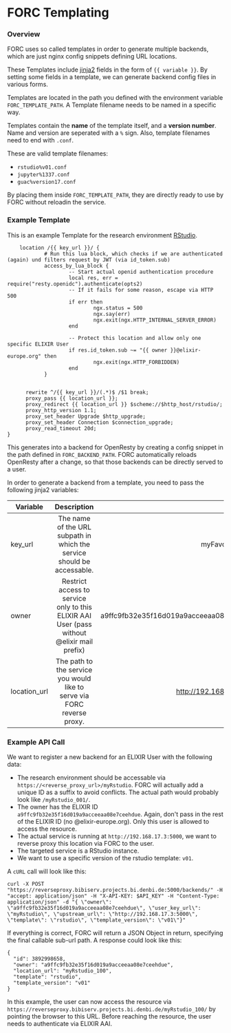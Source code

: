 # FORC Templating

### Overview

FORC uses so called templates in order to generate multiple backends, which are just nginx config snippets defining URL locations.

These Templates include [jinja2](https://jinja.palletsprojects.com/en/2.10.x/) fields in the form of `{{ variable }}`.
By setting some fields in a template, we can generate backend config files in various forms.

Templates are located in the path you defined with the environment variable `FORC_TEMPLATE_PATH`.
A Template filename needs to be named in a specific way.

Templates contain the **name** of the template itself, and a **version number**. Name and version are seperated with a `%` sign.
Also, template filenames need to end with `.conf`.

These are valid template filenames:

* `rstudio%v01.conf`
* `jupyter%1337.conf`
* `guac%version17.conf`

By placing them inside `FORC_TEMPLATE_PATH`, they are directly ready to use by FORC without reloadin the service.

### Example Template

This is an example Template for the research environment [RStudio](https://rstudio.com).

```
    location /{{ key_url }}/ {
            # Run this lua block, which checks if we are authenticated (again) und filters request by JWT (via id_token.sub)
            access_by_lua_block {
                    -- Start actual openid authentication procedure
                    local res, err = require("resty.openidc").authenticate(opts2)
                    -- If it fails for some reason, escape via HTTP 500
                    if err then
                            ngx.status = 500
                            ngx.say(err)
                            ngx.exit(ngx.HTTP_INTERNAL_SERVER_ERROR)
                    end

                    -- Protect this location and allow only one specific ELIXIR User
                    if res.id_token.sub ~= "{{ owner }}@elixir-europe.org" then
                            ngx.exit(ngx.HTTP_FORBIDDEN)
                    end
            }


      rewrite ^/{{ key_url }}/(.*)$ /$1 break;
      proxy_pass {{ location_url }};
      proxy_redirect {{ location_url }} $scheme://$http_host/rstudio/;
      proxy_http_version 1.1;
      proxy_set_header Upgrade $http_upgrade;
      proxy_set_header Connection $connection_upgrade;
      proxy_read_timeout 20d;
}
```

This generates into a backend for OpenResty by creating a config snippet in the path defined in `FORC_BACKEND_PATH`.
FORC automatically reloads OpenResty after a change, so that those backends can be directly served to a user.

In order to generate a backend from a template, you need to pass the following jinja2 variables:

| Variable        | Description           | Example  |
| ------------- |:-------------:| -----:|
| key_url      | The name of the URL subpath in which the service should be accessable. | myFavoriteRstudio |
| owner         | Restrict access to service only to this ELIXIR AAI User (pass without @elixir mail prefix) | 	a9ffc9fb32e35f16d019a9acceeaa08e7ceehdue ||
| location_url | The path to the service you would like to serve via FORC reverse proxy. | http://192.168.17.3:5000 |


### Example API Call

We want to register a new backend for an ELIXIR User with the following data:

* The research environment should be accessable via `https://<reverse_proxy_url>/myRstudio`. FORC will actually add a unique ID as a suffix to avoid conflicts. The actual path would probably look like `/myRstudio_001/`.
* The owner has the ELIXIR ID `a9ffc9fb32e35f16d019a9acceeaa08e7ceehdue`. Again, don't pass in the rest of the ELIXIR ID (no @elixir-europe.org). Only this user is allowed to access the resource.
* The actual service is running at `http://192.168.17.3:5000`, we want to reverse proxy this location via FORC to the user.
* The targeted service is a RStudio instance.
* We want to use a specific version of the rstudio template: `v01`.

A `cURL` call will look like this:

`curl -X POST "https://reverseproxy.bibiserv.projects.bi.denbi.de:5000/backends/" -H "accept: application/json" -H "X-API-KEY: $API_KEY" -H "Content-Type: application/json" -d "{ \"owner\": \"a9ffc9fb32e35f16d019a9acceeaa08e7ceehdue\", \"user_key_url\": \"myRstudio\", \"upstream_url\": \"http://192.168.17.3:5000\", \"template\": \"rstudio\", \"template_version\": \"v01\"}"`

If everything is correct, FORC will return a JSON Object in return, specifying the final callable sub-url path. A response could look like this:

``` 
{
  "id": 3892998658,
  "owner": "a9ffc9fb32e35f16d019a9acceeaa08e7ceehdue",
  "location_url": "myRstudio_100",
  "template": "rstudio",
  "template_version": "v01"
}
```

In this example, the user can now access the resource via `https://reverseproxy.bibiserv.projects.bi.denbi.de/myRstudio_100/` by pointing
the browser to this URL. Before reaching the resource, the user needs to authenticate via ELIXIR AAI. 